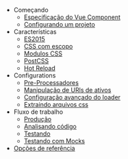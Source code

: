 - Começando
  - [Especificação do Vue Component](start/spec.md)
  - [Configurando um projeto](start/setup.md)
- Características
  - [ES2015](features/es2015.md)
  - [CSS com escopo](features/scoped-css.md)
  - [Modulos CSS](features/css-modules.md)
  - [PostCSS](features/postcss.md)
  - [Hot Reload](features/hot-reload.md)
- Configurations
  - [Pre-Processadores](configurations/pre-processors.md)
  - [Manipulação de URls de ativos](configurations/asset-url.md)
  - [Configuração avançado do loader](configurations/advanced.md)
  - [Extraindo arquivos css](configurations/extract-css.md)
- Fluxo de trabalho
  - [Produção](workflow/production.md)
  - [Analisando código](workflow/linting.md)
  - [Testando](workflow/testing.md)
  - [Testando com Mocks](workflow/testing-with-mocks.md)
- [Opções de referência](options.md)
